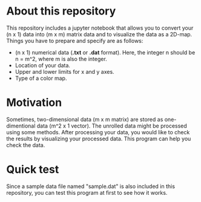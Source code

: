 # About this repository
This repository includes a jupyter notebook that allows you to convert your (n x 1) data into (m x m) matrix data and to visualize the data as a 2D-map. Things you have to prepare and specify are as follows:
- (n x 1) numerical data (**.txt** or **.dat** format). Here, the integer n should be n = m^2, where m is also the integer.
- Location of your data.
- Upper and lower limits for x and y axes.
- Type of a color map.  
  
# Motivation
Sometimes, two-dimensional data (m x m matrix) are stored as one-dimentional data (m^2 x 1 vector). The unrolled data might be processed using some methods. After processing your data, you would like to check the results by visualizing your processed data. This program can help you check the data. 

# Quick test
Since a sample data file named "sample.dat" is also included in this repository, you can test this program at first to see how it works.
